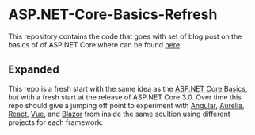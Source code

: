 # ASP.NET-Core-Basics-Refresh
This repository contains the code that goes with set of blog post on the basics of of ASP.NET Core where can be found [here](http://www.elanderson.net/category/asp-net-core/asp-net-basics/).

## Expanded
This repo is a fresh start with the same idea as the [ASP.NET Core Basics](https://github.com/elanderson/ASP.NET-Core-Basics), but with a fresh start at the release of ASP.NET Core 3.0. Over time this repo should give a jumping off point to experiment with [Angular](https://angular.io/), [Aurelia](http://aurelia.io/), [React](https://reactjs.org/), [Vue](https://vuejs.org/), and [Blazor](https://blazor.net/) from inside the same soultion using different projects for each framework.
